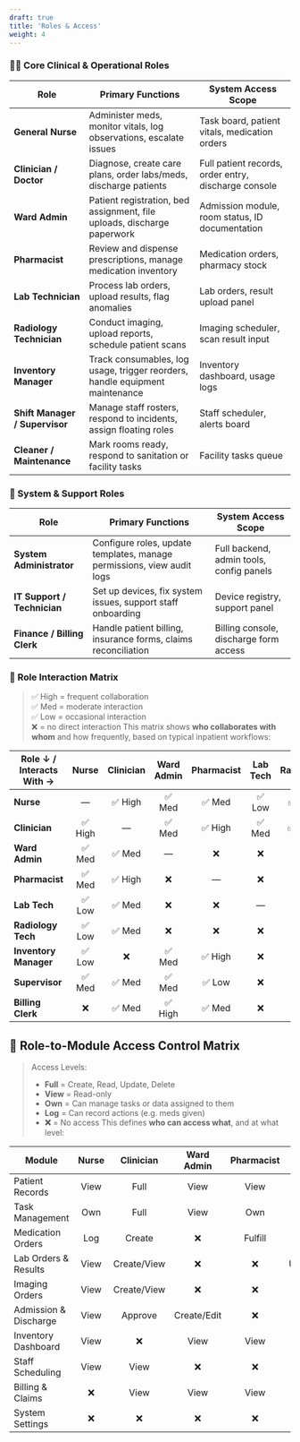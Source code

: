 ```yaml
---
draft: true
title: 'Roles & Access'
weight: 4
---
```


### 🧑‍⚕️ Core Clinical & Operational Roles

| **Role**               | **Primary Functions**                                                                 | **System Access Scope**                              |
|------------------------|----------------------------------------------------------------------------------------|------------------------------------------------------|
| **General Nurse**      | Administer meds, monitor vitals, log observations, escalate issues                   | Task board, patient vitals, medication orders        |
| **Clinician / Doctor** | Diagnose, create care plans, order labs/meds, discharge patients                      | Full patient records, order entry, discharge console |
| **Ward Admin**         | Patient registration, bed assignment, file uploads, discharge paperwork               | Admission module, room status, ID documentation      |
| **Pharmacist**         | Review and dispense prescriptions, manage medication inventory                        | Medication orders, pharmacy stock                    |
| **Lab Technician**     | Process lab orders, upload results, flag anomalies                                     | Lab orders, result upload panel                      |
| **Radiology Technician** | Conduct imaging, upload reports, schedule patient scans                            | Imaging scheduler, scan result input                 |
| **Inventory Manager**  | Track consumables, log usage, trigger reorders, handle equipment maintenance          | Inventory dashboard, usage logs                      |
| **Shift Manager / Supervisor** | Manage staff rosters, respond to incidents, assign floating roles             | Staff scheduler, alerts board                        |
| **Cleaner / Maintenance** | Mark rooms ready, respond to sanitation or facility tasks                         | Facility tasks queue                                 |


### 🔐 System & Support Roles

| **Role**               | **Primary Functions**                                                  | **System Access Scope**                    |
|------------------------|------------------------------------------------------------------------|--------------------------------------------|
| **System Administrator** | Configure roles, update templates, manage permissions, view audit logs | Full backend, admin tools, config panels   |
| **IT Support / Technician** | Set up devices, fix system issues, support staff onboarding        | Device registry, support panel             |
| **Finance / Billing Clerk** | Handle patient billing, insurance forms, claims reconciliation     | Billing console, discharge form access     |

### 🤝 Role Interaction Matrix

> ✅ High = frequent collaboration  
> ✅ Med = moderate interaction  
> ✅ Low = occasional interaction  
> ❌ = no direct interaction
This matrix shows **who collaborates with whom** and how frequently, based on typical inpatient workflows:

| **Role ↓ / Interacts With →** | Nurse | Clinician | Ward Admin | Pharmacist | Lab Tech | Radiology | Inventory | Supervisor | Billing |
|-------------------------------|:-----:|:---------:|:----------:|:----------:|:--------:|:---------:|:---------:|:----------:|:-------:|
| **Nurse**                    |  —    |   ✅ High  |    ✅ Med   |    ✅ Med   |   ✅ Low |   ✅ Low  |    ✅ Low |    ✅ Med  |   ❌     |
| **Clinician**                | ✅ High |    —     |    ✅ Med   |    ✅ High  |   ✅ Med |   ✅ Med  |    ❌     |    ✅ Med  |   ✅ Med |
| **Ward Admin**              | ✅ Med |   ✅ Med  |     —      |    ❌      |   ❌     |    ❌     |    ✅ Med |    ✅ Med  |   ✅ High |
| **Pharmacist**              | ✅ Med |   ✅ High |    ❌      |     —      |   ❌     |    ❌     |    ✅ High|    ✅ Low  |   ✅ Med |
| **Lab Tech**                | ✅ Low |   ✅ Med  |    ❌      |    ❌      |     —    |    ❌     |    ❌     |    ❌      |   ❌     |
| **Radiology Tech**          | ✅ Low |   ✅ Med  |    ❌      |    ❌      |   ❌     |     —     |    ❌     |    ❌      |   ❌     |
| **Inventory Manager**       | ✅ Low |    ❌     |    ✅ Med   |    ✅ High  |   ❌     |    ❌     |     —     |    ✅ Med  |   ❌     |
| **Supervisor**              | ✅ Med |   ✅ Med  |    ✅ Med   |    ✅ Low  |   ❌     |    ❌     |    ✅ Med |     —     |   ✅ Med |
| **Billing Clerk**           | ❌     |   ✅ Med  |    ✅ High  |    ✅ Med  |   ❌     |    ❌     |    ❌     |    ✅ Med  |    —     |


## 🔐 Role-to-Module Access Control Matrix

> Access Levels:  
> - **Full** = Create, Read, Update, Delete  
> - **View** = Read-only  
> - **Own** = Can manage tasks or data assigned to them  
> - **Log** = Can record actions (e.g. meds given)  
> - **❌** = No access
This defines **who can access what**, and at what level:

| **Module**               | Nurse | Clinician | Ward Admin | Pharmacist | Lab Tech | Radiology | Inventory | Supervisor | Billing | Sys Admin |
|--------------------------|:-----:|:---------:|:----------:|:----------:|:--------:|:---------:|:---------:|:----------:|:-------:|:---------:|
| Patient Records          | View  | Full      | View       | View       | View     | View      | ❌        | View       | ❌      | Full      |
| Task Management          | Own   | Full      | View       | Own        | Own      | Own       | Own       | Full       | ❌      | Full      |
| Medication Orders        | Log   | Create    | ❌         | Fulfill    | ❌       | ❌        | View      | View       | ❌      | Full      |
| Lab Orders & Results     | View  | Create/View | ❌       | ❌        | Upload   | ❌        | ❌        | View       | ❌      | Full      |
| Imaging Orders           | View  | Create/View | ❌       | ❌        | ❌       | Upload    | ❌        | View       | ❌      | Full      |
| Admission & Discharge    | View  | Approve   | Create/Edit | ❌       | ❌       | ❌        | ❌        | View       | View    | Full      |
| Inventory Dashboard      | View  | ❌        | View       | View       | ❌       | ❌        | Full      | View       | ❌      | Full      |
| Staff Scheduling         | View  | View      | ❌         | ❌        | ❌       | ❌        | ❌        | Full       | ❌      | Full      |
| Billing & Claims         | ❌    | View      | View       | View       | ❌       | ❌        | ❌        | View       | Full    | Full      |
| System Settings          | ❌    | ❌        | ❌         | ❌        | ❌       | ❌        | ❌        | ❌         | ❌      | Full      |
